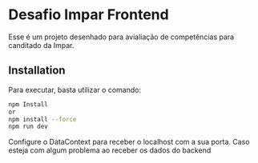 # Desafio Impar Frontend

Esse é um projeto desenhado para avialiação de competências para canditado da Impar.

## Installation

Para executar, basta utilizar o comando:

```bash
npm Install
or
npm install --force
npm run dev

```

Configure o DataContext para receber o localhost com a sua porta. Caso esteja com algum problema ao receber os dados do backend
